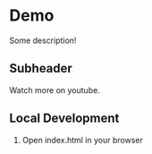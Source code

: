 # Demo

Some description!

## Subheader

Watch more on youtube.

## Local Development

1. Open index.html in your browser